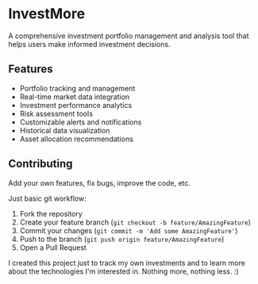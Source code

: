 # InvestMore

A comprehensive investment portfolio management and analysis tool that helps users make informed investment decisions.

## Features

- Portfolio tracking and management
- Real-time market data integration
- Investment performance analytics
- Risk assessment tools
- Customizable alerts and notifications
- Historical data visualization
- Asset allocation recommendations

## Contributing

Add your own features, fix bugs, improve the code, etc.

Just basic git workflow:
1. Fork the repository
2. Create your feature branch (`git checkout -b feature/AmazingFeature`)
3. Commit your changes (`git commit -m 'Add some AmazingFeature'`)
4. Push to the branch (`git push origin feature/AmazingFeature`)
5. Open a Pull Request


I created this project just to track my own investments and to learn more about the technologies I'm interested in. Nothing more, nothing less. :)